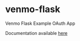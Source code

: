 venmo-flask
===========

Venmo Flask Example OAuth App

Documentation available [here](http://venmo.com/api)
